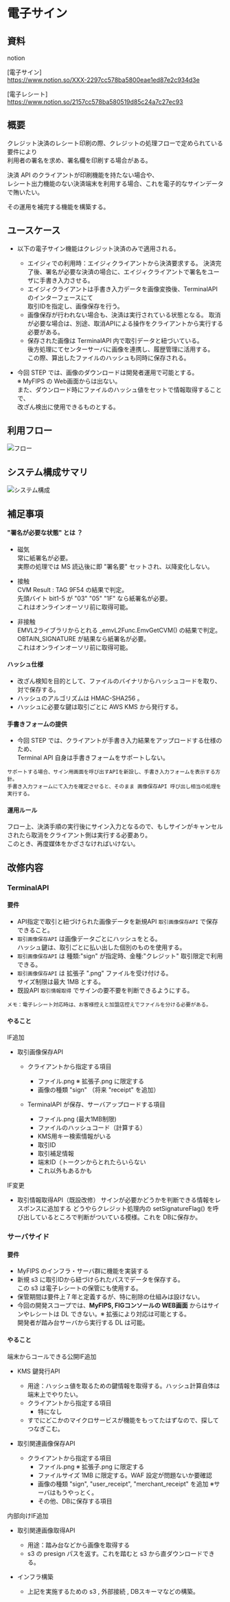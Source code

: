 # 電子サイン

## 資料

notion  

[電子サイン]  
https://www.notion.so/XXX-2297cc578ba5800eae1ed87e2c934d3e


[電子レシート]  
https://www.notion.so/2157cc578ba580519d85c24a7c27ec93

## 概要

クレジット決済のレシート印刷の際、クレジットの処理フローで定められている要件により  
利用者の署名を求め、署名欄を印刷する場合がある。  
  
決済 API のクライアントが印刷機能を持たない場合や、  
レシート出力機能のない決済端末を利用する場合、これを電子的なサインデータで賄いたい。

その運用を補完する機能を構築する。

## ユースケース

- 以下の電子サイン機能はクレジット決済のみで適用される。

  - エイジィでの利用時：エイジィクライアントから決済要求する。
    決済完了後、署名が必要な決済の場合に、エイジィクライアントで署名をユーザに手書き入力させる。  
  - エイジィクライアントは手書き入力データを画像変換後、TerminalAPI のインターフェースにて  
    取引IDを指定し、画像保存を行う。
  - 画像保存が行われない場合も、決済は実行されている状態となる。
    取消が必要な場合は、別途、取消APIによる操作をクライアントから実行する必要がある。
  - 保存された画像は TerminalAPI 内で取引データと紐づいている。  
    後方処理にてセンターサーバに画像を連携し、履歴管理に活用する。  
    この際、算出したファイルのハッシュも同時に保存される。

- 今回 STEP では、画像のダウンロードは開発者運用で可能とする。  
  ※ MyFIPS の Web画面からは出ない。  
  また、ダウンロード時にファイルのハッシュ値をセットで情報取得することで、  
  改ざん検出に使用できるものとする。

## 利用フロー

![フロー](./img/flow.png)


## システム構成サマリ

![システム構成](./img/system.png)


## 補足事項

#### "署名が必要な状態" とは ？

- 磁気  
  常に紙署名が必要。  
  実際の処理では MS 読込後に即 "署名要" セットされ、以降変化しない。

- 接触  
  CVM Result : TAG 9F54 の結果で判定。  
  先頭バイト bit1-5 が "03" "05" "1F" なら紙署名が必要。  
  これはオンラインオーソリ前に取得可能。

- 非接触  
  EMVL2ライブラリからとれる _emvL2Func.EmvGetCVM() の結果で判定。  
  OBTAIN_SIGNATURE が結果なら紙署名が必要。  
  これはオンラインオーソリ前に取得可能。


#### ハッシュ仕様

- 改ざん検知を目的として、ファイルのバイナリからハッシュコードを取り、対で保存する。
- ハッシュのアルゴリズムは HMAC-SHA256 。
- ハッシュに必要な鍵は取引ごとに AWS KMS から発行する。

#### 手書きフォームの提供

- 今回 STEP では、クライアントが手書き入力結果をアップロードする仕様のため、  
  Terminal API 自身は手書きフォームをサポートしない。

```
サポートする場合、サイン用画面を呼び出すAPIを新設し、手書き入力フォームを表示する方針。
手書き入力フォームにて入力を確定させると、そのまま 画像保存API 呼び出し相当の処理を実行する。
```


#### 運用ルール

フロー上、決済手順の実行後にサイン入力となるので、もしサインがキャンセルされたら取消をクライアント側は実行する必要あり。  
このとき、再度媒体をかざさなければいけない。


## 改修内容

### TerminalAPI 

#### 要件

- API指定で取引と紐づけられた画像データを新規API `取引画像保存API` で保存できること。
-  `取引画像保存API` は画像データごとにハッシュをとる。  
  ハッシュ鍵は、取引ごとに払い出した個別のものを使用する。
-  `取引画像保存API` は 種類:"sign" が指定時、金種:"クレジット" 取引限定で利用できる。
-  `取引画像保存API` は 拡張子 ".png" ファイルを受け付ける。  
   サイズ制限は最大 1MB とする。
- 既設API `取引情報取得` でサインの要不要を判断できるようにする。

```
メモ：電子レシート対応時は、お客様控えと加盟店控えでファイルを分ける必要がある。
```

#### やること

IF追加
- 取引画像保存API  
  - クライアントから指定する項目
    - ファイル.png   ※ 拡張子.png に限定する  
    - 画像の種類 "sign"      （将来 "receipt" を追加）

  - TerminalAPI が保存、サーバアップロードする項目
    - ファイル.png (最大1MB制限)
    - ファイルのハッシュコード（計算する）
    - KMS用キー検索情報がいる
    - 取引ID
    - 取引補足情報
    - 端末ID（トークンからとれたらいらない
    - これ以外もあるかも

IF変更
- 取引情報取得API（既設改修） 
  サインが必要かどうかを判断できる情報をレスポンスに追加する 
  どうやらクレジット処理内の setSignatureFlag() を呼び出しているところで判断がついている模様。これを DBに保存か。

### サーバサイド

#### 要件

- MyFIPS のインフラ・サーバ群に機能を実装する
- 新規 s3 に取引IDから紐づけられたパスでデータを保存する。  
  この s3 は電子レシートの保管にも使用する。
- 保管期間は要件上７年と定義するが、特に削除の仕組みは設けない。
- 今回の開発スコープでは、**MyFIPS, FIGコンソールの WEB画面** からはサインやレシートは DL できない。※ 拡張により対応は可能とする。  
  開発者が踏み台サーバから実行する DL は可能。

#### やること

端末からコールできる公開IF追加

- KMS 鍵発行API
  - 用途：ハッシュ値を取るための鍵情報を取得する。ハッシュ計算自体は端末上でやりたい。
  - クライアントから指定する項目
    - 特になし
  - すでにどこかのマイクロサービスが機能をもってたはずなので、探してつなぎこむ。

- 取引関連画像保存API 
  - クライアントから指定する項目
    - ファイル.png   ※ 拡張子.png に限定する
    - ファイルサイズ 1MB に限定する。WAF 設定が問題ないか要確認  
    - 画像の種類 "sign", "user_receipt", "merchant_receipt" を追加 ※サーバはもうやっとく。
    - その他、DBに保存する項目 

内部向けIF追加

- 取引関連画像取得API 
  - 用途：踏み台などから画像を取得する
  - s3 の presign パスを返す。これを踏むと s3 から直ダウンロードできる。

- インフラ構築
  - 上記を実施するための s3 , 外部接続 , DBスキーマなどの構築。


